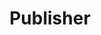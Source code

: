 ---
title: 'Publisher'
field: 'dcterms.publisher'
slug: 'global-publisher'
description: 'An entity responsible for making the resource available.'
comment: 'Usually the name of an organization. Use resources like ROR.'
required: True
module: 'Provenance'
cluster: 'Global'
policy: 'Free value. Repeat values.'
layout: 'home'
---